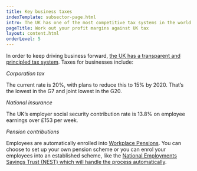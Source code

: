 ```yaml
---
title: Key business taxes
indexTemplate: subsector-page.html
intro: The UK has one of the most competitive tax systems in the world - check out how the rates and regulations can work for you.
pageTitle: Work out your profit margins against UK tax
layout: content.html
orderLevel: 5
---
```


In order to keep driving business forward, [the UK has a transparent and principled tax system](https://www.gov.uk/government/publications/why-overseas-companies-should-set-up-in-the-uk/why-overseas-companies-should-set-up-in-the-uk#tax-in-the-uk). Taxes for businesses include:

*Corporation tax*

The current rate is 20%, with plans to reduce this to 15% by 2020. That’s the lowest in the G7 and joint lowest in the G20.

*National insurance*

The UK’s employer social security contribution rate is 13.8% on employee earnings over £153 per week. 

*Pension contributions*

Employees are automatically enrolled into [Workplace Pensions](https://www.gov.uk/workplace-pensions/about-workplace-pensions). You can choose to set up your own pension scheme or you can enrol your employees into an established scheme, like the [National Employments Savings Trust (NEST) which will handle the process automatically](http://www.nestpensions.org.uk/schemeweb/NestWeb/public/employers/contents/what-employers-need-to-do.html). 